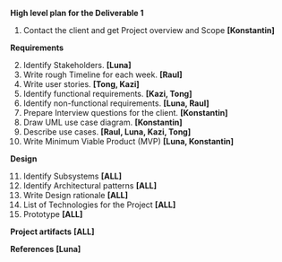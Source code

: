 **High level plan for the Deliverable 1**

1. Contact the client and get Project overview and Scope **[Konstantin]**

**Requirements**

2. Identify Stakeholders. **[Luna]**
3. Write rough Timeline for each week. **[Raul]**
4. Write user stories. **[Tong, Kazi]**
5. Identify functional requirements. **[Kazi, Tong]**
6. Identify non-functional requirements. **[Luna, Raul]**
7. Prepare Interview questions for the client. **[Konstantin]**
8. Draw UML use case diagram. **[Konstantin]**
9. Describe use cases. **[Raul, Luna, Kazi, Tong]**
10. Write Minimum Viable Product (MVP) **[Luna, Konstantin]**

**Design**

11. Identify Subsystems **[ALL]**
12. Identify Architectural patterns **[ALL]**
13. Write Design rationale  **[ALL]**
14. List of Technologies for the Project **[ALL]**
15. Prototype **[ALL]**

**Project artifacts** **[ALL]**

**References** **[Luna]**

